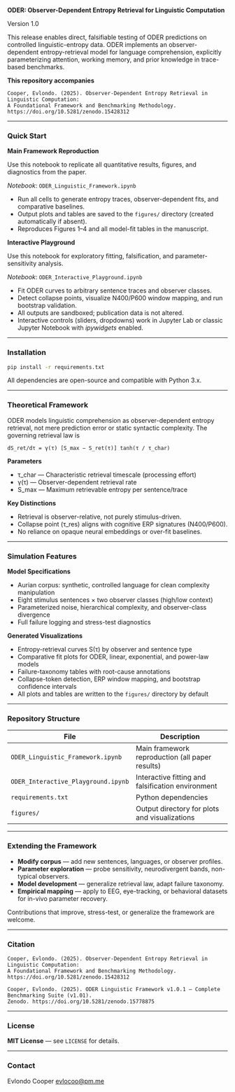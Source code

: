 **ODER: Observer-Dependent Entropy Retrieval for Linguistic Computation**

Version 1.0 

This release enables direct, falsifiable testing of ODER predictions on controlled linguistic-entropy data. ODER implements an observer-dependent entropy-retrieval model for language comprehension, explicitly parameterizing attention, working memory, and prior knowledge in trace-based benchmarks.

**This repository accompanies**

```
Cooper, Evlondo. (2025). Observer-Dependent Entropy Retrieval in Linguistic Computation:  
A Foundational Framework and Benchmarking Methodology.  
https://doi.org/10.5281/zenodo.15428312
```

---

### Quick Start

**Main Framework Reproduction**

Use this notebook to replicate all quantitative results, figures, and diagnostics from the paper.

*Notebook*: `ODER_Linguistic_Framework.ipynb`

* Run all cells to generate entropy traces, observer-dependent fits, and comparative baselines.
* Output plots and tables are saved to the `figures/` directory (created automatically if absent).
* Reproduces Figures 1–4 and all model-fit tables in the manuscript.

**Interactive Playground**

Use this notebook for exploratory fitting, falsification, and parameter-sensitivity analysis.

*Notebook*: `ODER_Interactive_Playground.ipynb`

* Fit ODER curves to arbitrary sentence traces and observer classes.
* Detect collapse points, visualize N400/P600 window mapping, and run bootstrap validation.
* All outputs are sandboxed; publication data is not altered.
* Interactive controls (sliders, dropdowns) work in Jupyter Lab or classic Jupyter Notebook with *ipywidgets* enabled.

---

### Installation

```bash
pip install -r requirements.txt
```

All dependencies are open-source and compatible with Python 3.x.

---

### Theoretical Framework

ODER models linguistic comprehension as observer-dependent entropy retrieval, not mere prediction error or static syntactic complexity. The governing retrieval law is

```
dS_ret/dτ = γ(τ) [S_max − S_ret(τ)] tanh(τ / τ_char)
```

**Parameters**

* τ\_char — Characteristic retrieval timescale (processing effort)
* γ(τ)   — Observer-dependent retrieval rate
* S\_max  — Maximum retrievable entropy per sentence/trace

**Key Distinctions**

* Retrieval is observer-relative, not purely stimulus-driven.
* Collapse point (τ\_res) aligns with cognitive ERP signatures (N400/P600).
* No reliance on opaque neural embeddings or over-fit baselines.

---

### Simulation Features

**Model Specifications**

* Aurian corpus: synthetic, controlled language for clean complexity manipulation
* Eight stimulus sentences × two observer classes (high/low context)
* Parameterized noise, hierarchical complexity, and observer-class divergence
* Full failure logging and stress-test diagnostics

**Generated Visualizations**

* Entropy-retrieval curves S(τ) by observer and sentence type
* Comparative fit plots for ODER, linear, exponential, and power-law models
* Failure-taxonomy tables with root-cause annotations
* Collapse-token detection, ERP window mapping, and bootstrap confidence intervals
* All plots and tables are written to the `figures/` directory by default

---

### Repository Structure

| File                                | Description                                       |
| ----------------------------------- | ------------------------------------------------- |
| `ODER_Linguistic_Framework.ipynb`   | Main framework reproduction (all paper results)   |
| `ODER_Interactive_Playground.ipynb` | Interactive fitting and falsification environment |
| `requirements.txt`                  | Python dependencies                               |
| `figures/`                          | Output directory for plots and visualizations     |

---

### Extending the Framework

* **Modify corpus** — add new sentences, languages, or observer profiles.
* **Parameter exploration** — probe sensitivity, neurodivergent bands, non-typical observers.
* **Model development** — generalize retrieval law, adapt failure taxonomy.
* **Empirical mapping** — apply to EEG, eye-tracking, or behavioral datasets for in-vivo parameter recovery.

Contributions that improve, stress-test, or generalize the framework are welcome.

---

### Citation

```
Cooper, Evlondo. (2025). Observer-Dependent Entropy Retrieval in Linguistic Computation:  
A Foundational Framework and Benchmarking Methodology.  
https://doi.org/10.5281/zenodo.15428312

Cooper, Evlondo. (2025). ODER Linguistic Framework v1.0.1 — Complete Benchmarking Suite (v1.01).
Zenodo. https://doi.org/10.5281/zenodo.15778875
```

---

### License

**MIT License** — see `LICENSE` for details.

---

### Contact

Evlondo Cooper
[evlocoo@pm.me](mailto:evlocoo@pm.me)
